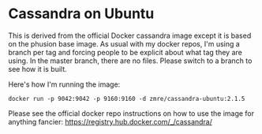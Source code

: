 # Cassandra on Ubuntu

This is derived from the official Docker cassandra image except it is based on the phusion base image.  As usual with my docker repos, I'm using a branch per tag and forcing people to be explicit about what tag they are using.  In the master branch, there are no files.  Please switch to a branch to see how it is built.

Here's how I'm running the image:

    docker run -p 9042:9042 -p 9160:9160 -d zmre/cassandra-ubuntu:2.1.5

Please see the official docker repo instructions on how to use the image for anything fancier: https://registry.hub.docker.com/_/cassandra/

